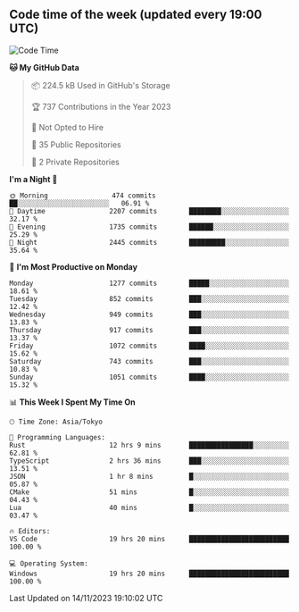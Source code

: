 ## Code time of the week (updated every 19:00 UTC)

<!--START_SECTION:waka-->
![Code Time](http://img.shields.io/badge/Code%20Time-2%2C318%20hrs%2020%20mins-blue)

**🐱 My GitHub Data** 

> 📦 224.5 kB Used in GitHub's Storage 
 > 
> 🏆 737 Contributions in the Year 2023
 > 
> 🚫 Not Opted to Hire
 > 
> 📜 35 Public Repositories 
 > 
> 🔑 2 Private Repositories 
 > 
**I'm a Night 🦉** 

```text
🌞 Morning                474 commits         ██░░░░░░░░░░░░░░░░░░░░░░░   06.91 % 
🌆 Daytime                2207 commits        ████████░░░░░░░░░░░░░░░░░   32.17 % 
🌃 Evening                1735 commits        ██████░░░░░░░░░░░░░░░░░░░   25.29 % 
🌙 Night                  2445 commits        █████████░░░░░░░░░░░░░░░░   35.64 % 
```
📅 **I'm Most Productive on Monday** 

```text
Monday                   1277 commits        █████░░░░░░░░░░░░░░░░░░░░   18.61 % 
Tuesday                  852 commits         ███░░░░░░░░░░░░░░░░░░░░░░   12.42 % 
Wednesday                949 commits         ███░░░░░░░░░░░░░░░░░░░░░░   13.83 % 
Thursday                 917 commits         ███░░░░░░░░░░░░░░░░░░░░░░   13.37 % 
Friday                   1072 commits        ████░░░░░░░░░░░░░░░░░░░░░   15.62 % 
Saturday                 743 commits         ███░░░░░░░░░░░░░░░░░░░░░░   10.83 % 
Sunday                   1051 commits        ████░░░░░░░░░░░░░░░░░░░░░   15.32 % 
```


📊 **This Week I Spent My Time On** 

```text
🕑︎ Time Zone: Asia/Tokyo

💬 Programming Languages: 
Rust                     12 hrs 9 mins       ████████████████░░░░░░░░░   62.81 % 
TypeScript               2 hrs 36 mins       ███░░░░░░░░░░░░░░░░░░░░░░   13.51 % 
JSON                     1 hr 8 mins         █░░░░░░░░░░░░░░░░░░░░░░░░   05.87 % 
CMake                    51 mins             █░░░░░░░░░░░░░░░░░░░░░░░░   04.43 % 
Lua                      40 mins             █░░░░░░░░░░░░░░░░░░░░░░░░   03.47 % 

🔥 Editors: 
VS Code                  19 hrs 20 mins      █████████████████████████   100.00 % 

💻 Operating System: 
Windows                  19 hrs 20 mins      █████████████████████████   100.00 % 
```


 Last Updated on 14/11/2023 19:10:02 UTC
<!--END_SECTION:waka-->